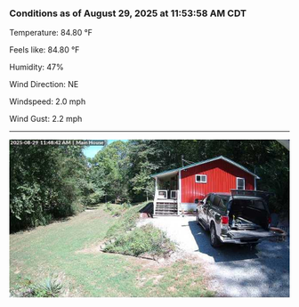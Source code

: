 ### Conditions as of August 29, 2025 at 11:53:58 AM CDT 

Temperature: 84.80 &deg;F

Feels like: 84.80 &deg;F

Humidity: 47%

Wind Direction: NE

Windspeed: 2.0 mph

Wind Gust: 2.2 mph

---

<img src="./images/latest.jpeg"/>

